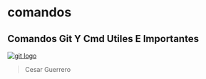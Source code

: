 # comandos
##  Comandos Git Y Cmd Utiles E Importantes 
[![git logo](https://vabadus.es/images/cache/thumb_listado/images/articulos/5c9debb0c0aa8763365920.png "git logo")](https://vabadus.es/images/cache/thumb_listado/images/articulos/5c9debb0c0aa8763365920.png "git logo")
> Cesar Guerrero
